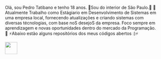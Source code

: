 Olá, sou Pedro Tatibano e tenho 18 anos.
🔭Sou do interior de São Paulo.🔭
🌱Atualmente Trabalho como Estágiario em Desenvolvimento de Sistemas em uma empresa local, fornecendo atualizações e criando sistemas com diversas técnologias, com base noS desejoS da empresa.
Foco sempre em aprendizagem e novas oportunidades dentro do mercado da Programação.🌱
⚡Abaixo estão alguns repositórios dos meus códigos abertos :)⚡

<img loading="lazy" src="https://cdn.jsdelivr.net/gh/devicons/devicon/icons/git/git-original.svg" width="40" height="40"/>
